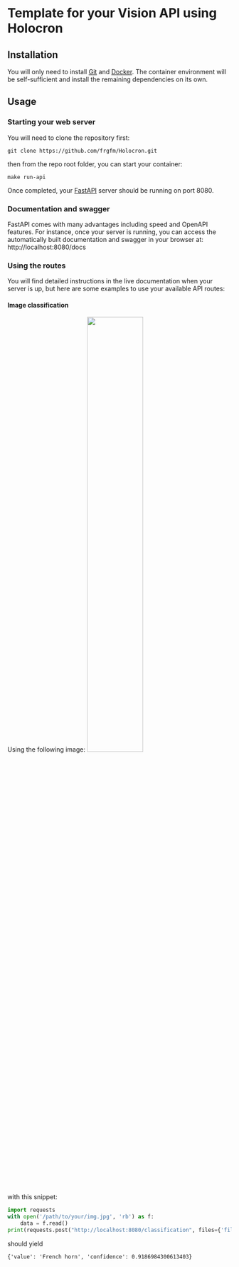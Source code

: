 # Template for your Vision API using Holocron

## Installation

You will only need to install [Git](https://git-scm.com/book/en/v2/Getting-Started-Installing-Git) and [Docker](https://docs.docker.com/get-docker/). The container environment will be self-sufficient and install the remaining dependencies on its own.

## Usage

### Starting your web server

You will need to clone the repository first:
```shell
git clone https://github.com/frgfm/Holocron.git
```
then from the repo root folder, you can start your container:

```shell
make run-api
```
Once completed, your [FastAPI](https://fastapi.tiangolo.com/) server should be running on port 8080.

### Documentation and swagger

FastAPI comes with many advantages including speed and OpenAPI features. For instance, once your server is running, you can access the automatically built documentation and swagger in your browser at: http://localhost:8080/docs


### Using the routes

You will find detailed instructions in the live documentation when your server is up, but here are some examples to use your available API routes:

#### Image classification

Using the following image:
<img src="https://m.media-amazon.com/images/I/517Nh08xqkL._AC_SX425_.jpg" width="50%" height="50%">

with this snippet:

```python
import requests
with open('/path/to/your/img.jpg', 'rb') as f:
    data = f.read()
print(requests.post("http://localhost:8080/classification", files={'file': data}).json())
```

should yield
```
{'value': 'French horn', 'confidence': 0.9186984300613403}
```
